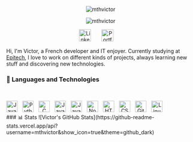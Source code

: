 <p align="center">
    <img src="https://readme-typing-svg.demolab.com?font=Fira+Code&duration=1&pause=1000&color=16346C&center=true&vCenter=true&width=435&lines=Victor+Mathon" alt="mthvictor"/>
</p>
<p align="center">
    <img src="https://readme-typing-svg.demolab.com?font=JetBrains+Mono&pause=1000&color=16346C&center=true&vCenter=true&width=500&lines=Developer (Software%2C+Backend+and+Security);IT+enjoyer+%26+Student+at+EPITECH;Always+learning+new+stuff;6%2B+years+of+coding" alt="mthvictor"/>
</p>
<p align="center">
  <a href="https://www.linkedin.com/in/mthvictor/"><img width="32px" alt="LinkedIn" title="LinkedIn" src="https://i.imgur.com/pV8WVin.png"/></a>
  &#8287;&#8287;&#8287;&#8287;&#8287;
  <a href="https://mathonvictor.me"><img width="32px" alt="Portfolio" title="Portfolio" src="https://i.imgur.com/xv8X8b0.png"/></a>
  &#8287;&#8287;&#8287;&#8287;&#8287;
</p>

Hi, I'm Victor, a French developer and IT enjoyer. Currently studying at [Epitech](https://www.epitech.eu/), I love to work on different kinds of projects, always learning new stuff and discovering new technologies.


### 🧰 Languages and Technologies
<br />
<p align="center">
    <img align="left" alt="Java" width="30px" style="padding-right:10px;" src="https://cdn.jsdelivr.net/gh/devicons/devicon/icons/java/java-original.svg"/>
    <img align="left" alt="Python" width="30px" style="padding-right:10px;" src="https://cdn.jsdelivr.net/gh/devicons/devicon/icons/python/python-plain.svg"/>
    <img align="left" alt="C" width="30px" style="padding-right:10px;" src="https://cdn.jsdelivr.net/gh/devicons/devicon/icons/c/c-original.svg"/>
    <img align="left" alt="JavaScript" width="30px" style="padding-right:10px;" src="https://cdn.jsdelivr.net/gh/devicons/devicon/icons/javascript/javascript-plain.svg"/>
    <img align="left" alt="JavaScript" width="30px" style="padding-right:10px;" src="https://cdn.jsdelivr.net/gh/devicons/devicon/icons/typescript/typescript-plain.svg"/>
    <img align="left" alt="NodeJS" width="30px" style="padding-right:10px;" src="https://cdn.jsdelivr.net/gh/devicons/devicon/icons/nodejs/nodejs-original.svg"/>
    <img align="left" alt="HTML" width="30px" style="padding-right:10px;" src="https://cdn.jsdelivr.net/gh/devicons/devicon/icons/html5/html5-plain.svg"/>
    <img align="left" alt="CSS" width="30px" style="padding-right:10px;" src="https://cdn.jsdelivr.net/gh/devicons/devicon/icons/css3/css3-plain.svg"/>
    <img align="left" alt="Git" width="30px" style="padding-right:10px;" src="https://cdn.jsdelivr.net/gh/devicons/devicon/icons/git/git-original.svg"/>
    <img align="left" alt="Linux" width="30px" style="padding-right:10px;" src="https://cdn.jsdelivr.net/gh/devicons/devicon/icons/linux/linux-original.svg"/>
</p>
<br />
<br />
### 📊 Stats
![Victor's GitHub Stats](https://github-readme-stats.vercel.app/api?username=mthvictor&show_icon=true&theme=github_dark)
